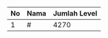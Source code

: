 | No | Nama            | Jumlah Level |
|----|-----------------|--------------|
| 1  | #    |    4270        |
